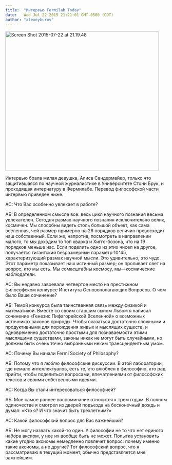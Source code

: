 ```yaml
---
title:  "Интервью Fermilab Today"
date:   Wed Jul 22 2015 21:21:01 GMT-0500 (CDT)
author: "alexeyburov"
---
```


<div class="text">
<div class="content">

<a href="https://russianchicagophilosophyforum.files.wordpress.com/2015/07/screen-shot-2015-07-22-at-21-19-48.png"><img class="alignnone  wp-image-122" src="https://russianchicagophilosophyforum.files.wordpress.com/2015/07/screen-shot-2015-07-22-at-21-19-48.png?w=300" alt="Screen Shot 2015-07-22 at 21.19.48" width="477" height="434" /></a>

Интервью брала милая девушка, Алиса Сандермайер, только что защитившаяся по научной журналистике в Университете Стони Брук, и проходящая интернатуру в Фермилабе. Перевод философской части интервью приведен ниже.

АС: Что Вас особенно увлекает в работе?

АБ: В определенном смысле все: весь цикл научного познания весьма увлекателен. Сегодня размах научного познания исключительно велик, космичен. Мы способны видеть столь большой объект, как сама вселенная, чей размер примерно на 26 порядков величин превосходит наш собственный. Если же, напротив, посмотреть в направлении малого, то мы доходим то топ кварка и Хиггс-бозона, что на 19 порядков меньше нас. Если поделить одно из этих чисел на другое, получается гигантский безразмерный параметр 10^45, характеризующий размах научной мысли. Это удивительно, это чудо. Этот параметр показывает наш истинный размер; он проливает свет на вопрос, кто мы есть. Мы сомасштабны космосу, мы—космические наблюдатели.

АС: Вы недавно завоевали четвертое место на престижном философском конкурсе Института Основополагающих Вопросов. О чем было Ваше сочинение?

АБ: Темой конкурса была таинственная связь между физикой и математикой. Вместе со своим старшим сыном Львом я написал сочинение «Генезис Пифагорейской Вселенной» о возможных источниках законов природы. Чтобы оказаться достаточно сложными и продуктивными для порождения живых и мыслящих существ, и одновременно достаточно простыми для познаваемости этими мыслящими существами, законы никак не могут быть случайными, но должны быть очень точно выбранными неким трансцендентным умом.

АС: Почему Вы начали Fermi Society of Philosophy?

АБ: Потому что я люблю философские дискуссии. В этой лаборатории, где немало интеллектуалов, есть те, кто влюблен в философию, кто рад прийти, чтобы поделиться вопросами, впечатлениями от философских текстов и своими собственными идеями.

АС: Когда Вы стали интересоваться философией?

АБ: Мое самое раннее воспоминание относится к трем годам. В полном одиночестве я смотрел из дверей подъезда на бесконечный дождь и думал: «Кто я? И что значит быть трехлетним?»

АС: Какой философский вопрос для Вас важнейший?

АБ: Не могу назвать какой-то один. У философии не то что нет единого набора аксиом, у нее их вообще быть не может. Попытка установить какие угодно аксиомы немедленно повлечет вопрос: почему именно такие аксиомы, а не другие? Тот философский вопрос, что я рассматриваю в текущий момент, обычно представляется мне важнейшим.

</div>
</div>